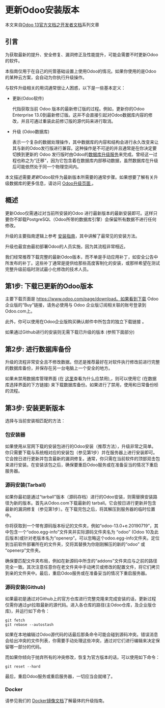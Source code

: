 # 更新Odoo安装版本

本文来自[Odoo 13官方文档之开发者文档](../README.md)系列文章

## 引言

为获取最新的提升、安全修复、漏洞修正及性能提升，可能会需要不时更新Odoo的软件。

本指南仅用于在自己的托管基础设置上使用Odoo的情况。如果你使用的是Odoo的某种云方案，会自动为你执行升级操作。

与软件升级相关的用词通常很让人困惑，以下是一些基本定义：

- 更新(Odoo软件)

  代指获取当前 Odoo 版本的最新修订版的过程。例如，更新你的Odoo Enterprise 13.0到最新修订版。这并不会直接引起对Odoo数据库内容的修改，并且可通过重装此前修订版的源代码来进行取消。

- 升级 (Odoo数据库)

  表示一个复杂的数据处理操作，其中数据库的内容和结构会进行永久改变来让其与新的Odoo发行版进行兼容。这种操作是不可逆的并且通常是在你决定要切换到更新的 Odoo 发行版时由Odoo的[数据库升级服务](https://upgrade.odoo.com/)来完成。曾经这一过程也称之为“迁移”，因为它包含着在数据库内部移动数据，虽然数据库在升级后可能依然处于同一个物理空间内。

本文描述需要*更新*Odoo软件为最新版本所需要的通常步骤。如果想要了解有关升级数据库的更多信息，请访问 [Odoo升级页面 ](https://upgrade.odoo.com/)。

## 概述

更新Odoo仅需通过对当前所安装的Odoo 进行最新版本的最新安装即可。这样只要你不卸载PostgreSQL（Odoo所带的数据库引擎）会保留所有数据不进行任何修改。

升级的主要指南逻辑上参考 [安装指南](https://alanhou.org/odoo-13-installing-odoo/)，其中讲解了最常见的安装方法。

升级也最宜由最初部署Odoo的人员实施，因为其流程非常相近。

我们经常推荐下载完整的最新Odoo版本，而不单是手动应用补丁，如安全公告中所发布的补丁。这些补丁通常是提供给那些高度客制化的安装，或那样希望在测试完整升级前临时测试最小化修改的技术人员。

## 第1步: 下载已更新的Odoo版本

主要下载页面是 https://www.odoo.com/page/download。如果看到下载 Odoo 企业版的“Buy”链接，请务必使用与 Odoo 企业版订阅相关联的账号登录到Odoo.com上。

此外，你可以使用在Odoo企业版购买确认邮件中所包含的独立下载链接 。

如果通过Github进行的安装则无需下载已升级的版本 (参照下面部分)

## 第2步: 进行数据库备份

升级的流程非常安全且不修改数据。但还是推荐最好在对软件执行修改前进行完整的数据库备份，并保存在另一台电脑上一个安全的地方。

如果未禁用数据库管理界面 (在 [这里](#security)查看为什么应禁用),，则可以使用它 (在数据库选择界面的下方链接) 来下载数据库备份。如果进行了禁用，使用和日常备份桢的流程。

## 第3步: 安装更新版本

选择与当前安装相匹配的方法：

### 包安装器

如果使用从官网下载的安装包进行的Odoo安装（推荐方法），升级非常之简单。你只需要下载与系统相对应的安装包（参见第1步）并在服务器上进行安装即可。它会按日进行更新并包含最新的漏洞修复。通常，你只需在当前软件的顶部双击包来进行安装。在安装该包之后，确保要重启Odoo服务或在准备妥当的情况下重启服务器。

### 源码安装(Tarball)

如果你最初是通过“tarball”版本（源码存档）进行的Odoo安装，则需替换安装路径为新的版本。首先从Odoo.com下载最新的 tarball。它会按日进行更新并包含最新的漏洞修复（参见第1步）。在下载完包之后，将其解压到服务器的临时位置中。

你将获取到一个带有源码版本标记的文件夹，例如“odoo-13.0+e.20190719”，其中包含一个“odoo.egg-info”文件夹并实际源码文件夹名为 “odoo” (Odoo 10及此后版本)或针对老版本名为“openerp”。可以忽略这个odoo.egg-info文件夹。定位到当前软件部署所在的文件夹，交将其替换为你刚刚解压的新的“odoo” 或 “openerp”文件夹。

确保要匹配文件夹布局，例如在新源码中所含的“addons”文件夹应与之前的路径完全一致。其次注意任意你在老文件夹中手动拷贝或修改的配置文件，将它们拷贝到亲的文件夹中。最后，重启Odoo服务或在准备妥当的情况下重启服务器。

### 源码安装(Github)

如果最初是通过对Github上的官方仓库进行完整克隆来完成安装的话，更新过程仅需你通过git拉取最新的源代码。进入各仓库的路径(主Odoo仓库，及企业版仓库)，并运行如下命令：

```
git fetch 
git rebase --autostash
```

如果在本地编辑过Odoo源代码的话最后那条命令可能会碰到源码冲突。错误消息会给出冲突的文件列表，你需要手动处理这些冲突，通过对它们进行编辑来决定保留哪一部分的代码。

而如果你倾向于抛弃所有的冲突修改，恢复为官方版本的话，可以使用如下命令：

```
git reset --hard
```

最后，重启Odoo服务或重启服务器，一切应当会就绪了。

### Docker

请参见我们的 [Docker镜像文档](https://hub.docker.com/_/odoo/)了解最体的升级指南。